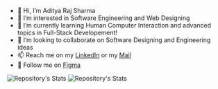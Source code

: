- 👋 Hi, I’m Aditya Raj Sharma
- 👀 I’m interested in Software Engineering and Web Designing
- 🌱 I’m currently learning Human Computer Interaction and advanced topics in Full-Stack Developement!
- 💞️ I’m looking to collaborate on Software Designing and Engineering ideas
- 📫 Reach me on my [LinkedIn](https://www.linkedin.com/in/aditya-raj-sharma-16a4581b6/) or my [Mail](mailto:arsharma@ucsd.edu)
- 💞️ Follow me on [Figma](https://www.figma.com/@adityarajsharma)
<!---
Rebooting-Me/Rebooting-Me is a ✨ special ✨ repository because its `README.md` (this file) appears on your GitHub profile.
You can click the Preview link to take a look at your changes.
--->
![Repository's Stats](https://github-readme-stats.vercel.app/api?username=Rebooting-Me&show_icons=true)
![Repository's Stats](https://github-readme-stats.vercel.app/api/top-langs/?username=Rebooting-Me&theme=blue-green)
